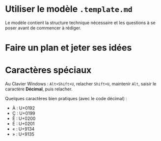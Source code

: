 # Utiliser le modèle `.template.md` 

Le modèle contient la structure technique nécessaire et les questions à se poser avant de commencer à rédiger.

# Faire un plan et jeter ses idées

# Caractères spéciaux 

Au Clavier Windows : `Alt+Shift+U`, relacher `Shift+U`, maintenir `Alt`, saisir le caractère **Décimal**, puis relacher. 

Quelques caractères bien pratiques (avec le code décimal) :

- À : U+0192
- Ç : U+0199
- È : U+0200
- É : U+0201
- « : U+9134
- » : U+9135
